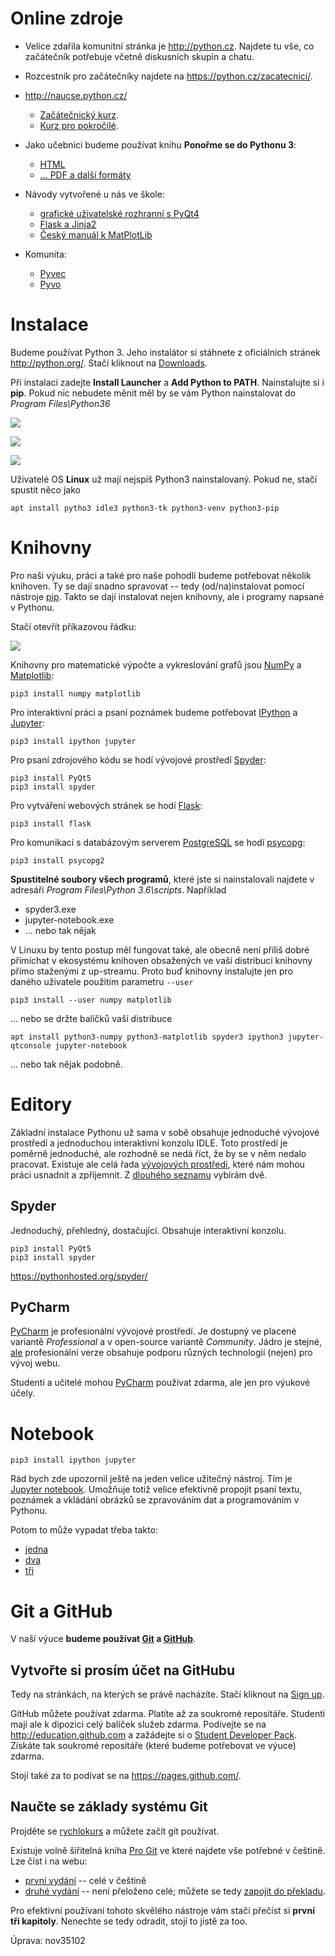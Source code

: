 Online zdroje
=======================

 * Velice zdařila komunitní stránka je <http://python.cz>. Najdete tu vše, co 
   začátečník potřebuje včetně diskusních skupin a chatu.
 
 * Rozcestník pro začátečníky najdete na <https://python.cz/zacatecnici/>.

 * <http://naucse.python.cz/>
    * [Začátečnický kurz](http://naucse.python.cz/course/pyladies/).
    * [Kurz pro pokročilé](http://naucse.python.cz/course/mi-pyt/).

 * Jako učebnici budeme používat knihu **Ponořme se do Pythonu 3**:
     - [HTML](http://diveintopython3.py.cz/index.html)
     - [... PDF a další formáty](https://knihy.nic.cz/#Python3)

 * Návody vytvořené u nás ve škole:
    - [grafické uživatelské rozhranní s PyQt4](http://spseol.github.io/PyQt4Doc/)
    - [Flask a Jinja2](http://spseol.github.io/CzechFlaskDoc/)
    - [Český manuál k MatPlotLib](http://mamut.spseol.cz/matplotlib/)

 * Komunita:
    - [Pyvec](http://pyvec.org/)
    - [Pyvo](https://pyvo.cz/)


Instalace
=======================

Budeme používat Python 3. Jeho instalátor si stáhnete z oficiálních stránek
<http://python.org/>. Stačí kliknout na [Downloads](https://www.python.org/downloads/).

Při instalaci zadejte **Install Launcher** a **Add Python to PATH**. 
Nainstalujte si i **pip**. Pokud nic nebudete měnit měl by se vám Python 
nainstalovat do *Program Files\Python36*

![](img/1.png)

![](img/2.png)

![](img/3.png)

Uživatelé OS **Linux** už mají nejspíš Python3 nainstalovaný. Pokud ne, stačí 
spustit něco jako 

    apt install pytho3 idle3 python3-tk python3-venv python3-pip 


Knihovny
===================

Pro naši výuku, práci a také pro naše pohodlí budeme potřebovat několik knihoven.
Ty se dají snadno spravovat -- tedy (od/na)instalovat pomocí nástroje 
[pip](https://pip.pypa.io/en/stable/). Takto se dají instalovat nejen knihovny,
ale i programy napsané v Pythonu.

Stačí otevřít příkazovou řádku:

![](img/4.png)

Knihovny pro matematické výpočte a vykreslování grafů jsou 
[NumPy][] a [Matplotlib][]:

    pip3 install numpy matplotlib

Pro interaktivní práci a psaní poznámek budeme potřebovat [IPython][] a
[Jupyter][]: 

    pip3 install ipython jupyter

Pro psaní zdrojového kódu se hodí vývojové prostředí [Spyder][]:

    pip3 install PyQt5
    pip3 install spyder

Pro vytváření webových stránek se hodí [Flask][]:

    pip3 install flask

Pro komunikaci s databázovým serverem [PostgreSQL][] se hodí [psycopg][]:

    pip3 install psycopg2


**Spustitelné soubory všech programů**, které jste si nainstalovali najdete
v adresáři *Program Files\Python 3.6\scripts*. Například

 * spyder3.exe
 * jupyter-notebook.exe
 * ... nebo tak nějak

[NumPy]: http://www.numpy.org/
[Matplotlib]: http://matplotlib.org
[Flask]: http://flask.pocoo.org/
[PostgreSQL]: http://postgres.cz/
[psycopg]: http://initd.org/psycopg/
[IPython]: http://ipython.org/
[Jupyter]: https://jupyter.org/
[Spyder]: https://pythonhosted.org/spyder/

V Linuxu by tento postup měl fungovat také, ale obecně není příliš dobré
přimíchat v ekosystému knihoven obsažených ve vaší distribuci knihovny přímo
staženými z up-streamu. Proto buď knihovny instalujte jen pro daného uživatele
použitím parametru `--user`

    pip3 install --user numpy matplotlib

... nebo se držte balíčků vaší distribuce

    apt install python3-numpy python3-matplotlib spyder3 ipython3 jupyter-qtconsole jupyter-notebook


... nebo tak nějak podobně.

Editory
====================

Základní instalace Pythonu už sama v sobě obsahuje jednoduché vývojové
prostředí a jednoduchou interaktivní konzolu IDLE. Toto prostředí je poměrně
jednoduché, ale rozhodně se nedá říct, že by se v něm nedalo pracovat. Existuje
ale celá řada 
[vývojových prostředí](https://cs.wikipedia.org/wiki/V%C3%BDvojov%C3%A9_prost%C5%99ed%C3%AD),
které nám mohou práci usnadnit a zpříjemnit. 
Z [dlouhého seznamu](https://wiki.python.org/moin/IntegratedDevelopmentEnvironments) 
vybírám dvě.

Spyder
----------------

Jednoduchý, přehledný, dostačující. Obsahuje interaktivní konzolu.

    pip3 install PyQt5
    pip3 install spyder

<https://pythonhosted.org/spyder/>

PyCharm
------------------

[PyCharm]: https://www.jetbrains.com/pycharm/

[PyCharm][] je profesionální vývojové
prostředí. Je dostupný ve placené variantě *Professional* a v open-source
variantě *Community*. Jádro je stejné,
[ale](https://www.jetbrains.com/pycharm/features/editions_comparison_matrix.html)
profesionální verze obsahuje podporu různých technologií (nejen) pro vývoj
webu.

Studenti a učitelé mohou [PyCharm][] používat zdarma, ale jen pro výukové účely.

Notebook
=======================

    pip3 install ipython jupyter

Rád bych zde upozornil ještě na jeden velice užitečný nástroj. Tím je [Jupyter
notebook][Jupyter]. Umožňuje totiž velice efektivně propojit psaní textu,
poznámek a vkládání obrázků se zpravováním dat a  programováním v Pythonu.

Potom to může vypadat třeba takto:
  * [jedna](https://github.com/tlapicka/IPythonNotebooks/blob/master/Matplotlib--zakladni_myslenky_postupy.ipynb)
  * [dva](https://github.com/tlapicka/IPythonNotebooks/blob/master/Harmonicka_analyza--lichobeznik.ipynb)
  * [tři](https://github.com/tlapicka/IPythonNotebooks/blob/master/Aliasing.ipynb)


Git a GitHub
=========================

[Git]: https://cs.wikipedia.org/wiki/Git
[GitHub]: https://cs.wikipedia.org/wiki/GitHub

V naší výuce **budeme používat [Git][] a [GitHub][]**.

Vytvořte si prosím účet na GitHubu
------------------------------------

Tedy na stránkách, na kterých se právě nacházíte.
Stačí kliknout na [Sign up](https://github.com/join).

GitHub můžete používat zdarma. Platíte až za soukromé repositáře. Studenti mají
ale k dipozici celý balíček služeb zdarma. Podívejte se na
<http://education.github.com> a zažádejte si o [Student Developer
Pack](https://education.github.com/pack). Získáte tak soukromé repositáře
(které budeme potřebovat ve výuce) zdarma. 

Stojí také za to podívat se na <https://pages.github.com/>.

Naučte se základy systému Git
--------------------------------

Projděte se [rychlokurs](http://naucse.python.cz/lessons/git/basics/) a můžete
začít git používat.

Existuje volně šiřitelná kniha [Pro Git][] ve které najdete vše potřebné v
češtině. Lze číst i na webu: 
  * [první vydání](https://git-scm.com/book/cs/v1) -- celé v češtině
  * [druhé vydání](https://git-scm.com/book/cs/v2) -- není přeloženo celé;
    můžete se tedy [zapojit do překladu](https://github.com/pepr/progit2-cs).

Pro efektivní používaní tohoto skvělého nástroje vám stačí přečíst si **první tři
kapitoly**. Nenechte se tedy odradit, stojí to jistě za too.

Úprava: nov35102


[Pro Git]: https://knihy.nic.cz/#ProGit
